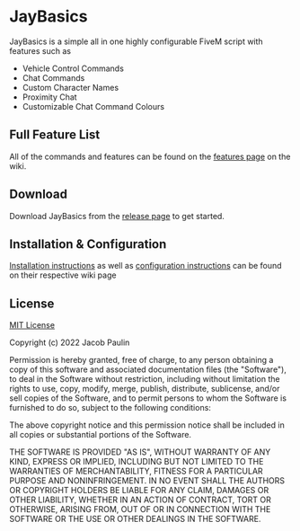 
# JayBasics

JayBasics is a simple all in one highly configurable FiveM script with features such as

- Vehicle Control Commands
- Chat Commands
- Custom Character Names
- Proximity Chat
- Customizable Chat Command Colours


## Full Feature List

All of the commands and features can be found on the [features page]() on the wiki.


## Download

Download JayBasics from the [release page]() to get started.


## Installation & Configuration

[Installation instructions]() as well as [configuration instructions]() can be found on their respective wiki page


## License

[MIT License](https://choosealicense.com/licenses/mit/)

Copyright (c) 2022 Jacob Paulin

Permission is hereby granted, free of charge, to any person obtaining a copy of this software and associated documentation files (the "Software"), to deal in the Software without restriction, including without limitation the rights to use, copy, modify, merge, publish, distribute, sublicense, and/or sell copies of the Software, and to permit persons to whom the Software is furnished to do so, subject to the following conditions:

The above copyright notice and this permission notice shall be included in all copies or substantial portions of the Software.

THE SOFTWARE IS PROVIDED "AS IS", WITHOUT WARRANTY OF ANY KIND, EXPRESS OR IMPLIED, INCLUDING BUT NOT LIMITED TO THE WARRANTIES OF MERCHANTABILITY, FITNESS FOR A PARTICULAR PURPOSE AND NONINFRINGEMENT. IN NO EVENT SHALL THE AUTHORS OR COPYRIGHT HOLDERS BE LIABLE FOR ANY CLAIM, DAMAGES OR OTHER LIABILITY, WHETHER IN AN ACTION OF CONTRACT, TORT OR OTHERWISE, ARISING FROM, OUT OF OR IN CONNECTION WITH THE SOFTWARE OR THE USE OR OTHER DEALINGS IN THE SOFTWARE.